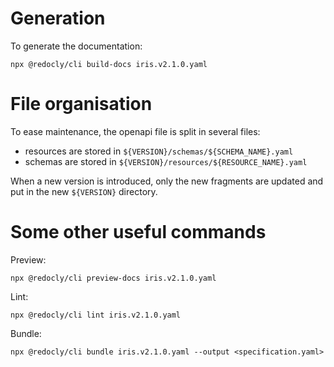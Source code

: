 
# Generation

To generate the documentation:
```
npx @redocly/cli build-docs iris.v2.1.0.yaml
```

# File organisation

To ease maintenance, the openapi file is split in several files:
* resources are stored in `${VERSION}/schemas/${SCHEMA_NAME}.yaml`
* schemas are stored in `${VERSION}/resources/${RESOURCE_NAME}.yaml`

When a new version is introduced, only the new fragments are updated and put in the new `${VERSION}` directory.

# Some other useful commands
Preview:
```
npx @redocly/cli preview-docs iris.v2.1.0.yaml
```

Lint:
```
npx @redocly/cli lint iris.v2.1.0.yaml
```

Bundle:
```
npx @redocly/cli bundle iris.v2.1.0.yaml --output <specification.yaml>
```

